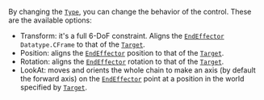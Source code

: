 By changing the [`Type`](https://create.roblox.com/docs/reference/engine/classes/IKControl#Type), you can change the behavior
of the control. These are the available options:

- Transform: it's a full 6-DoF constraint. Aligns the
[`EndEffector`](https://create.roblox.com/docs/reference/engine/classes/IKControl#EndEffector) `Datatype.CFrame` to that of
the [`Target`](https://create.roblox.com/docs/reference/engine/classes/IKControl#Target).
- Position: aligns the [`EndEffector`](https://create.roblox.com/docs/reference/engine/classes/IKControl#EndEffector) position
to that of the [`Target`](https://create.roblox.com/docs/reference/engine/classes/IKControl#Target).
- Rotation: aligns the [`EndEffector`](https://create.roblox.com/docs/reference/engine/classes/IKControl#EndEffector) rotation
to that of the [`Target`](https://create.roblox.com/docs/reference/engine/classes/IKControl#Target).
- LookAt: moves and orients the whole chain to make an axis (by default
the forward axis) on the [`EndEffector`](https://create.roblox.com/docs/reference/engine/classes/IKControl#EndEffector) point
at a position in the world specified by [`Target`](https://create.roblox.com/docs/reference/engine/classes/IKControl#Target).